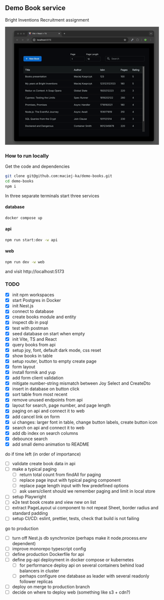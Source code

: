 ## Demo Book service

Bright Inventions Recruitment assignment

<img src="presentation.gif" alt="Application presentation" />

### How to run locally

Get the code and dependencies

```bash
git clone git@github.com:maciej-ka/demo-books.git
cd demo-books
npm i
```

In three separate terminals start three services

#### database

```bash
docker compose up
```

#### api

```bash
npm run start:dev -w api
```

#### web

```bash
npm run dev -w web
```

and visit http://localhost:5173

### TODO

- [x] init npm workspaces
- [x] start Postgres in Docker
- [x] init Nest.js
- [x] connect to database
- [x] create books module and entity
- [x] inspect db in psql
- [x] test with postman
- [x] seed database on start when empty
- [x] init Vite, TS and React
- [x] query books from api
- [x] setup joy, font, default dark mode, css reset
- [x] show books in table
- [x] setup router, button to empty create page
- [x] form layout
- [x] install formik and yup
- [x] add form client validation
- [x] mitigate number-string mismatch between Joy Select and CreateDto
- [x] insert in database on button click
- [x] sort table from most recent
- [x] remove unused endpoints from api
- [x] layout for search, page number, and page length
- [x] paging on api and connect it to web
- [x] add cancel link on form
- [x] ui changes: larger font in table, change button labels, create button icon
- [x] search on api and connect it to web
- [x] add db index on search columns
- [x] debounce search
- [x] add small demo animation to README

do if time left (in order of importance)

- [ ] validate create book data in api
- [ ] make a typical paging
  - [ ] return total count from findAll for paging
  - [ ] replace page input with typical paging component
  - [ ] replace page length input with few predefined options
  - [ ] ask users/client should we remember paging and limit in local store
- [ ] setup Playwright
- [ ] e2e test book create and view new on list
- [ ] extract PageLayout ui component to not repeat Sheet, border radius and standard padding
- [ ] setup CI/CD: eslint, prettier, tests, check that build is not failing

go to production

- [ ] turn off Nest.js db synchronize (perhaps make it node.process.env dependent)
- [ ] improve monorepo typescript config
- [ ] define production Dockerfile for api
- [ ] define pg-api deployment in docker compose or kubernetes
  - [ ] for performance deploy api on several containers behind load balancers in cluster
  - [ ] perhaps configure one database as leader with several readonly follower replicas
- [ ] deploy on merge to production branch
- [ ] decide on where to deploy web (something like s3 + cdn?)
